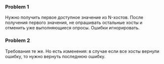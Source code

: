 ### Problem 1

Нужно получить первое доступное значение из N-хостов. После получения первого значения, не опрашивать остальные хосты и
отменить уже выполняющиеся опросы. Ошибки игнорировать.

### Problem 2

Требования те же. Но есть изменения: в случае если все хосты вернули ошибку, то нужно вернуть последнюю ошибку.
